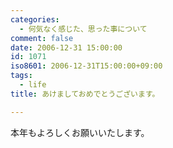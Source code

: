 ```yaml
---
categories:
  - 何気なく感じた、思った事について
comment: false
date: 2006-12-31 15:00:00
id: 1071
iso8601: 2006-12-31T15:00:00+09:00
tags:
  - life
title: あけましておめでとうございます。

---
```


本年もよろしくお願いいたします。

